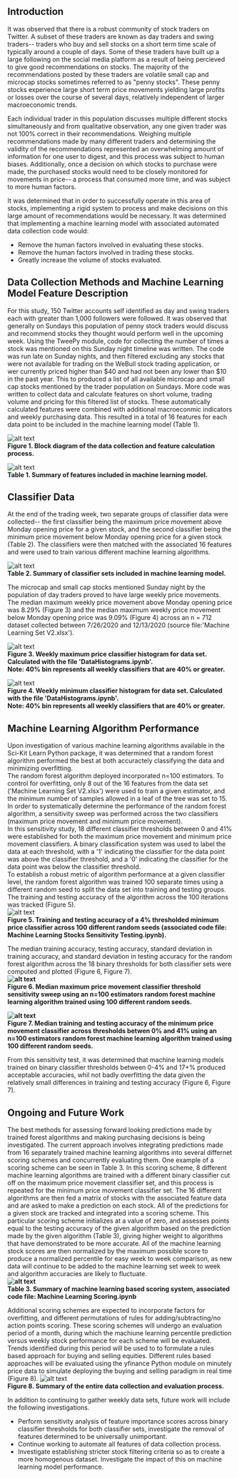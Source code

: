 ## Introduction
It was observed that there is a robust community of stock traders on Twitter. A subset of these traders are known as day traders and swing traders-- traders who buy and sell stocks on a short term time scale of typically around a couple of days. Some of these traders have built up a large following on the social media platform as a result of being percieved to give good recommendations on stocks. The majority of the recommendations posted by these traders are volatile small cap and microcap stocks sometimes referred to as "penny stocks". These penny stocks experience large short term price movements yielding large profits or losses over the course of several days, relatively independent of larger macroeconomic trends. 

Each individual trader in this population discusses multiple different stocks simultaneously and from qualitative observation, any one given trader was not 100% correct in their recommendations. Weighing multiple recommendations made by many different traders and determining the validity of the recommendations represented an overwhelming amount of information for one user to digest, and this process was subject to human biases. Additionally, once a decision on which stocks to purchase were made, the purchased stocks would need to be closely monitored for movements in price-- a process that consumed more time, and was subject to more human factors. 

It was determined that in order to successfully operate in this area of stocks, implementing a rigid system to process and make decisions on this large amount of recommendations would be necessary. It was determined that implementing a machine learning model with associated automated data collection code would: 
  + Remove the human factors involved in evaluating these stocks.    
  + Remove the human factors involved in trading these stocks.  
  + Greatly increase the volume of stocks evaluated.  

## Data Collection Methods and Machine Learning Model Feature Description
For this study, 150 Twitter accounts self identified as day and swing traders each with greater than 1,000 followers were followed. It was observed that generally on Sundays this population of penny stock traders would discuss and recommend stocks they thought would perform well in the upcoming week. Using the TweePy module, code for collecting the number of times a stock was mentioned on this Sunday night timeline was written. The code was run late on Sunday nights, and then filtered excluding any stocks that were not available for trading on the WeBull stock trading application, or wer currently priced higher than $40 and had not been any lower than $10 in the past year. This to produced a list of all available microcap and small cap stocks mentioned by the trader population on Sundays. More code was written to collect data and calculate features on short volume, trading volume and pricing for this filtered list of stocks. These automatically calculated features were combined with additional macroeconmic indicators and weekly purchasing data. This resulted in a total of 16 features for each data point to be included in the machine learning model (Table 1).  
  
![alt text](https://github.com/jjanscode/Machine-Learning-Stocks/blob/main/Feature%20Collection%20Block%20Diagram.png)  
__Figure 1. Block diagram of the data collection and feature calculation process.__ 
  
    
    
    
![alt text](https://github.com/jjanscode/Machine-Learning-Stocks/blob/main/Feature%20Summary.png)  
__Table 1. Summary of features included in machine learning model.__  

  
  
  
  
## Classifier Data
 At the end of the trading week, two separate groups of classifier data were collected-- the first classifier being the maximum price movement above Monday opening price for a given stock, and the second classifier being the minimum price movement below Monday opening price for a given stock (Table 2). The classifiers were then matched with the associated 16 features and were used to train various different machine learning algorithms. 

 ![alt text](https://github.com/jjanscode/Machine-Learning-Stocks/blob/main/Classifier%20Table.png)  
__Table 2. Summary of classifier sets included in machine learning model.__  
  
  
The microcap and small cap stocks mentioned Sunday night by the population of day traders proved to have large weekly price movements. The median maximum weekly price movement above Monday opening price was 8.29% (Figure 3) and the median maximum weekly price movement below Monday opening price was 9.09% (Figure 4) across an n = 712 dataset collected between 7/26/2020 and 12/13/2020 (source file:'Machine Learning Set V2.xlsx').  
  

![alt text](https://github.com/jjanscode/Machine-Learning-Stocks/blob/main/Max%20Up%20Classifiers.png)   
__Figure 3. Weekly maximum price classifier histogram for data set. Calculated with the file 'DataHistograms.ipynb'.  
Note: 40% bin represents all weekly classifiers that are 40% or greater.__

![alt text](https://github.com/jjanscode/Machine-Learning-Stocks/blob/main/Max%20Down%20Classifiers.png)   
__Figure 4. Weekly minimum classifier histogram for data set. Calculated with the file 'DataHistograms.ipynb'.  
Note: 40% bin represents all weekly classifiers that are 40% or greater.__  
  
  
  
  
## Machine Learning Algorithm Performance
Upon investigation of various machine learning algorithms available in the Sci-Kit Learn Python package, it was determined that a random forest algorithm performed the best at both accuractely classifying the data and minimizing overfitting.  
The random forest algorithm deployed incorporated n=100 estimators. To control for overfitting, only 8 out of the 16 features from the data set ('Machine Learning Set V2.xlsx') were used to train a given estimator, and the minimum number of samples allowed in a leaf of the tree was set to 15.  
In order to systematically determine the performance of the random forest algorithm, a sensitivity sweep was performed across the two classifiers (maximum price movement and minimum price movement).  
In this sensitivity study, 18 different classifier thresholds between 0 and 41% were established for both the maximum price movement and minimum price movement classifiers. A binary classification system was used to label the data at each threshold, with a '1' indicating the classifier for the data point was above the classifier threshold, and a '0' indicating the classifier for the data point was below the classifier threshold.  
To establish a robust metric of algorithm performance at a given classifier level, the random forest algorithm was trained 100 separate times using a different random seed to split the data set into training and testing groups. The training and testing accuracy of the algorithm across the 100 iterations was tracked (Figure 5).  
![alt text](https://github.com/jjanscode/Machine-Learning-Stocks/blob/main/Four%20Down%20Random%20Seed%20Sweep.png)  
__Figure 5. Training and testing accuracy of a 4% thresholded minimum price classifier across 100 different random seeds (associated code file: Machine Learning Stocks Sensitivity Testing.ipynb).__
  
The median training accuracy, testing accuracy, standard deviation in training accuracy, and standard deviation in testing accuracy for the random forest algorithm across the 18 binary thresholds for both classifier sets were computed and plotted (Figure 6, Figure 7).  
__![alt text](https://github.com/jjanscode/Machine-Learning-Stocks/blob/main/Max%20Up%20Sensitivity.png)  
Figure 6. Median maximum price movement classifier threshold sensitivity sweep using an n=100 estimators random forest machine learning algorithm trained using 100 different random seeds.__ 
  
__![alt text](https://github.com/jjanscode/Machine-Learning-Stocks/blob/main/Max%20Down%20Sensitivity.png)  
Figure 7. Median training and testing accuracy of the minimum price movement classifier across thresholds betwen 0% and 41% using an n=100 estimators random forest machine learning algorithm trained using 100 different random seeds.__  
  
   
From this sensitivity test, it was determined that machine learning models trained on binary classifier thresholds between 0-4% and 17+% produced acceptable accuracies, whil not badly overfitting the data given the relatively small differences in training and testing accuracy (Figure 6, Figure 7).
  
 
 ## Ongoing and Future Work 
The best methods for assessing forward looking predictions made by trained forest algorithms and making purchasing decisions is being investigated. The current approach involves integrating predictions made from 16 separately trained machine learning algorithms into several differnet scoring schemes and concurrently evaluating them. One example of a scoring scheme can be seen in Table 3. In this scoring scheme, 8 different machine learning algorithms are trained with a different binary classifier cut off on the maximum price movement classifier set, and this process is repeated for the minimum price movement classifier set. The 16 different algorithms are then fed a matrix of stocks with the associated feature data and are asked to make a prediction on each stock. All of the predictions for a given stock are tracked and integrated into a scoring scheme. This particular scoring scheme initializes at a value of zero, and assesses points equal to the testing accuracy of the given algorithm based on the prediction made by the given algorithm (Table 3), giving higher weight to algorithms that have demonstrated to be more accurate. All of the machine learning stock scores are then normalized by the maximum possible score to produce a normalized percentile for easy week to week comparison, as new data will continue to be added to the machine learning set week to week and algorithm accuracies are likely to fluctuate.  
  __![alt text](https://github.com/jjanscode/Machine-Learning-Stocks/blob/main/Points%20Scheme.png)  
Table 3. Summary of machine learning based scoring system, associated code file: Machine Learning Scoring.ipynb__  
   
   
   

Additional scoring schemes are expected to incorporate factors for overfitting, and different permutations of rules for adding/subtracting/no action points scoring. These scoring schemes will undergo an evaluation period of a month, during which the machiune learning percentile prediction versus weekly stock performance for each scheme will be evaluated. Trends identified during this period will be used to to formulate a rules based approach for buying and selling equities. Different rules based approaches will be evaluated using the yfinance Python module on minutely price data to simulate deploying the buying and selling paradigm in real time (Figure 8). 
 ![alt text](https://github.com/jjanscode/Machine-Learning-Stocks/blob/main/Entire%20Block%20Diagram.png)  
__Figure 8. Summary of the entire data collection and evaluation process.__  

 
In addition to continuing to gather weekly data sets, future work will include the following investigations.  
  + Perform sensitivity analysis of feature importance scores across binary classifier thresholds for both classifier sets, investigate the removal of features determined to be universally unimportant.       
  + Continue working to automate all features of data collection process.   
  + Investigate establishing stricter stock filtering criteria so as to create a more homogenous dataset. Investigate the impact of this on machine learning model performance. 
